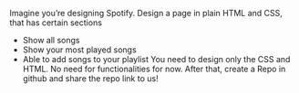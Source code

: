 Imagine you’re designing Spotify. Design a page in plain HTML and CSS, that has
certain sections

- Show all songs
- Show your most played songs
- Able to add songs to your playlist
  You need to design only the CSS and HTML. No need for functionalities for now.
  After that, create a Repo in github and share the repo link to us!
